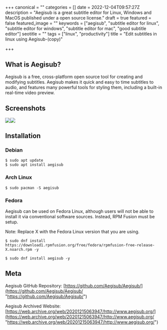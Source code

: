 +++
canonical = ""
categories = []
date = 2022-12-04T09:57:27Z
description = "Aegisub is a great subtitle editor for Linux, Windows and MacOS published under a open source license."
draft = true
featured = false
featured_image = ""
keywords = ["aegisub", "subtitle editor for linux", "subtitle editor for windows", "subtitle editor for mac", "good subtitle editor"]
seotitle = ""
tags = ["linux", "productivity"]
title = "Edit subtitles in linux using Aegisub-(copy)"

+++
## What is Aegisub?

Aegisub is a free, cross-platform open source tool for creating and modifying subtitles. Aegisub makes it quick and easy to time subtitles to audio, and features many powerful tools for styling them, including a built-in real-time video preview.

## Screenshots

![](/uploads/2022-12-04-aegisub-screenshot-1.png)![](/uploads/2022-12-04-aegisub-screenshot-2.png)

## Installation

### Debian

```shell
$ sudo apt update
$ sudo apt install aegisub
```

### Arch Linux

```shell
$ sudo pacman -S aegisub
```

### Fedora

Aegisub can be used on Fedora Linux, although users will not be able to install it via conventional software sources. Instead, RPM Fusion must be setup.

Note: Replace X with the Fedora Linux version that you are using.

```shell
$ sudo dnf install https://download1.rpmfusion.org/free/fedora/rpmfusion-free-release-X.noarch.rpm -y
    
$ sudo dnf install aegisub -y
```

## Meta

Aegisub GitHub Repository: [https://github.com/Aegisub/Aegisub/](https://github.com/Aegisub/Aegisub/ "https://github.com/Aegisub/Aegisub/")

Aegisub Archived Website: [https://web.archive.org/web/20201215063947/http://www.aegisub.org/](https://web.archive.org/web/20201215063947/http://www.aegisub.org/ "https://web.archive.org/web/20201215063947/http://www.aegisub.org/")